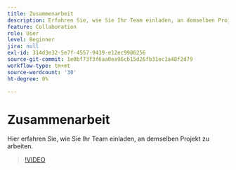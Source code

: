 ```yaml
---
title: Zusammenarbeit
description: Erfahren Sie, wie Sie Ihr Team einladen, an demselben Projekt zu arbeiten
feature: Collaboration
role: User
level: Beginner
jira: null
exl-id: 314d3e32-5e7f-4557-9439-e12ec9986256
source-git-commit: 1e0bf73f3f6aa0ea96cb15d26fb31ec1a48f2d79
workflow-type: tm+mt
source-wordcount: '30'
ht-degree: 0%

---
```


# Zusammenarbeit

Hier erfahren Sie, wie Sie Ihr Team einladen, an demselben Projekt zu arbeiten.

>[!VIDEO](https://video.tv.adobe.com/v/3420253?quality=12&learn=on&hidetitle=true)
